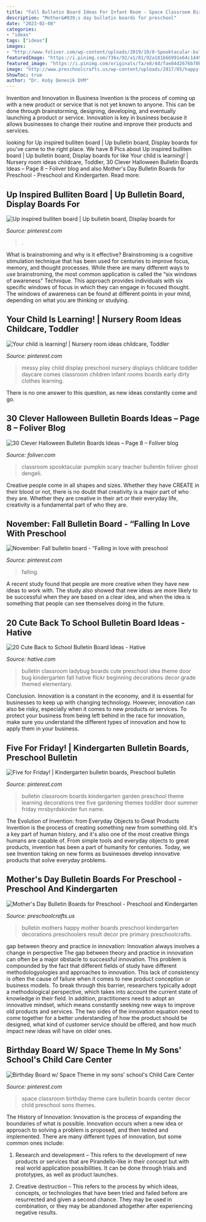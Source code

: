 ```yaml
---
title: "Fall Bulletin Board Ideas For Infant Room - Space Classroom Birthday Theme Care Bulletin Boards Center Decor Child Preschool Sons Themes"
description: "Mother&#039;s day bulletin boards for preschool"
date: "2023-02-08"
categories:
- "ideas"
tags: ["ideas"]
images:
- "http://www.foliver.com/wp-content/uploads/2019/10/8-Spooktacular-bulletin-board.jpg"
featuredImage: "https://i.pinimg.com/736x/92/a1/81/92a181b66991e64c144902b008039cb8.jpg"
featured_image: "https://i.pinimg.com/originals/fa/e8/4d/fae84d2676b70b8b0dba3809fc583aa3.jpg"
image: "http://www.preschoolcrafts.us/wp-content/uploads/2017/05/happy-mothers-day-bulletin-board-ideas.jpg"
ShowToc: true
author: "Dr. Koby Denesik DVM"
---
```



Invention and Innovation in Business
Invention is the process of coming up with a new product or service that is not yet known to anyone. This can be done through brainstorming, designing, developing, and eventually launching a product or service. Innovation is key in business because it allows businesses to change their routine and improve their products and services.

	

		
looking for Up inspired bulliten board | Up bulletin board, Display boards for you've came to the right place. We have 8 Pics about Up inspired bulliten board | Up bulletin board, Display boards for like Your child is learning! | Nursery room ideas childcare, Toddler, 30 Clever Halloween Bulletin Boards Ideas – Page 8 – Foliver blog and also Mother&#039;s Day Bulletin Boards for Preschool - Preschool and Kindergarten. Read more:
		
    
## Up Inspired Bulliten Board | Up Bulletin Board, Display Boards For

<img loading=lazy src="https://i.pinimg.com/736x/db/f9/63/dbf96396897117729e6c51c0e24975be--balloon.jpg" onerror="this.onerror=null;this.src='https://tse1.mm.bing.net/th?id=OIP.1DrlyQ96eIViW6kj7Pn2-gHaFj&amp;pid=15.1';" alt="Up inspired bulliten board | Up bulletin board, Display boards for">

_Source: pinterest.com_

>. 

	

What is brainstroming and why is it effective?
Brainstroming is a cognitive stimulation technique that has been used for centuries to improve focus, memory, and thought processes. While there are many different ways to use brainstroming, the most common application is called the “six windows of awareness” Technique. This approach provides individuals with six specific windows of focus in which they can engage in focused thought. The windows of awareness can be found at different points in your mind, depending on what you are thinking or studying.

    
## Your Child Is Learning! | Nursery Room Ideas Childcare, Toddler

<img loading=lazy src="https://i.pinimg.com/originals/fa/e8/4d/fae84d2676b70b8b0dba3809fc583aa3.jpg" onerror="this.onerror=null;this.src='https://tse1.mm.bing.net/th?id=OIP.qID1CQer3dJFAKn2O4gKygHaKG&amp;pid=15.1';" alt="Your child is learning! | Nursery room ideas childcare, Toddler">

_Source: pinterest.com_

>messy play child display preschool nursery displays childcare toddler daycare comes classroom children infant rooms boards early dirty clothes learning. 

	

There is no one answer to this question, as new ideas constantly come and go.

    
## 30 Clever Halloween Bulletin Boards Ideas – Page 8 – Foliver Blog

<img loading=lazy src="http://www.foliver.com/wp-content/uploads/2019/10/8-Spooktacular-bulletin-board.jpg" onerror="this.onerror=null;this.src='https://tse4.mm.bing.net/th?id=OIP.PaXJzp3BXip_bwjCIHuDEgHaFj&amp;pid=15.1';" alt="30 Clever Halloween Bulletin Boards Ideas – Page 8 – Foliver blog">

_Source: foliver.com_

>classroom spooktacular pumpkin scary teacher bullentin foliver ghost dengeli. 

	

Creative people come in all shapes and sizes. Whether they have CREATE in their blood or not, there is no doubt that creativity is a major part of who they are. Whether they are creative in their art or their everyday life, creativity is a fundamental part of who they are.

    
## November: Fall Bulletin Board - “Falling In Love With Preschool

<img loading=lazy src="https://i.pinimg.com/736x/ab/64/f3/ab64f3e32dc2812361e03023e0e4492e.jpg" onerror="this.onerror=null;this.src='https://tse3.mm.bing.net/th?id=OIP.kDQ3ccSIeDQLmt4Koek3cAHaFj&amp;pid=15.1';" alt="November: Fall bulletin board - “Falling in love with preschool">

_Source: pinterest.com_

>falling. 

	

A recent study found that people are more creative when they have new ideas to work with. The study also showed that new ideas are more likely to be successful when they are based on a clear idea, and when the idea is something that people can see themselves doing in the future.

    
## 20 Cute Back To School Bulletin Board Ideas - Hative

<img loading=lazy src="https://hative.com/wp-content/uploads/2014/06/back-to-school-ideas/11-bug-back-to-school-board-idea.jpg" onerror="this.onerror=null;this.src='https://tse4.mm.bing.net/th?id=OIP.7QLlcNUfBRZeVfjRTtpF4gHaEm&amp;pid=15.1';" alt="20 Cute Back to School Bulletin Board Ideas - Hative">

_Source: hative.com_

>bulletin classroom ladybug boards cute preschool idea theme door bug kindergarten fall hative flickr beginning decorations decor grade themed elementary. 

	

Conclusion.
Innovation is a constant in the economy, and it is essential for businesses to keep up with changing technology. However, innovation can also be risky, especially when it comes to new products or services. To protect your business from being left behind in the race for innovation, make sure you understand the different types of innovation and how to apply them in your business.

    
## Five For Friday! | Kindergarten Bulletin Boards, Preschool Bulletin

<img loading=lazy src="https://i.pinimg.com/736x/92/a1/81/92a181b66991e64c144902b008039cb8.jpg" onerror="this.onerror=null;this.src='https://tse3.mm.bing.net/th?id=OIP.Qlu8CURnz8bYoI3exCLWPwD0D_&amp;pid=15.1';" alt="Five for Friday! | Kindergarten bulletin boards, Preschool bulletin">

_Source: pinterest.com_

>bulletin classroom boards kindergarten garden preschool theme learning decorations tree five gardening themes toddler door summer friday mrsbyrdskinder fun name. 

	

The Evolution of Invention: from Everyday Objects to Great Products
Invention is the process of creating something new from something old. It's a key part of human history, and it's also one of the most creative things humans are capable of. From simple tools and everyday objects to great products, invention has been a part of humanity for centuries. Today, we see Invention taking on new forms as businesses develop innovative products that solve everyday problems.

    
## Mother&#039;s Day Bulletin Boards For Preschool - Preschool And Kindergarten

<img loading=lazy src="http://www.preschoolcrafts.us/wp-content/uploads/2017/05/happy-mothers-day-bulletin-board-ideas.jpg" onerror="this.onerror=null;this.src='https://tse2.mm.bing.net/th?id=OIP.QRXqo_oFF4BDRSQ6oZS2DQHaEK&amp;pid=15.1';" alt="Mother&#039;s Day Bulletin Boards for Preschool - Preschool and Kindergarten">

_Source: preschoolcrafts.us_

>bulletin mothers happy mother boards preschool kindergarten decorations preschoolers result decor pre primary preschoolcrafts. 

	

gap between theory and practice in innovation: Innovation always involves a change in perspective
The gap between theory and practice in innovation can often be a major obstacle to successful innovation. This problem is compounded by the fact that different fields of study have different methodologyologies and approaches to innovation. This lack of consistency is often the cause of failure when it comes to new product conception or business models. To break through this barrier, researchers typically adopt a methodological perspective, which takes into account the current state of knowledge in their field. In addition, practitioners need to adopt an innovative mindset, which means constantly seeking new ways to improve old products and services. The two sides of the innovation equation need to come together for a better understanding of how the product should be designed, what kind of customer service should be offered, and how much impact new ideas will have on older ones.

    
## Birthday Board W/ Space Theme In My Sons&#039; School&#039;s Child Care Center

<img loading=lazy src="https://i.pinimg.com/736x/e2/dc/05/e2dc05e84cedd538cec7aa088e7a191d--child-care-centers-space-classroom.jpg" onerror="this.onerror=null;this.src='https://tse2.mm.bing.net/th?id=OIP.LGso_at2OEC_OBDMJSFSYwEgDY&amp;pid=15.1';" alt="Birthday Board w/ Space Theme in my sons&#039; school&#039;s Child Care Center">

_Source: pinterest.com_

>space classroom birthday theme care bulletin boards center decor child preschool sons themes. 

	

The History of Innovation:
Innovation is the process of expanding the boundaries of what is possible. Innovation occurs when a new idea or approach to solving a problem is proposed, and then tested and implemented. There are many different types of innovation, but some common ones include:
1. Research and development – This refers to the development of new products or services that are Pirandello-like in their concept but with real world application possibilities. It can be done through trials and prototypes, as well as product launches.

2. Creative destruction – This refers to the process by which ideas, concepts, or technologies that have been tried and failed before are resurrected and given a second chance. They may be used in combination, or they may be abandoned altogether after experiencing negative results.



